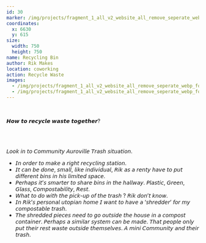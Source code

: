 ```yaml
---
id: 30
marker: /img/projects/fragment_1_all_v2_website_all_remove_seperate_webp-31.webp
coordinates:
  x: 6630
  y: 615
size:
  width: 750
  height: 750
name: Recycling Bin
author: Rik Makes
location: coworking
action: Recycle Waste
images:
  - /img/projects/fragment_1_all_v2_website_all_remove_seperate_webp_for-archieve-57.webp
  - /img/projects/fragment_1_all_v2_website_all_remove_seperate_webp_for-archieve-56.webp
---
```


<br>

𝙃𝙤𝙬 𝙩𝙤 𝙧𝙚𝙘𝙮𝙘𝙡𝙚 𝙬𝙖𝙨𝙩𝙚 𝙩𝙤𝙜𝙚𝙩𝙝𝙚𝙧?

<br>

<br>

𝘓𝘰𝘰𝘬 𝘪𝘯 𝘵𝘰 𝘊𝘰𝘮𝘮𝘶𝘯𝘪𝘵𝘺 𝘈𝘶𝘳𝘰𝘷𝘪𝘭𝘭𝘦 𝘛𝘳𝘢𝘴𝘩 𝘴𝘪𝘵𝘶𝘢𝘵𝘪𝘰𝘯.

- 𝘐𝘯 𝘰𝘳𝘥𝘦𝘳 𝘵𝘰 𝘮𝘢𝘬𝘦 𝘢 𝘳𝘪𝘨𝘩𝘵 𝘳𝘦𝘤𝘺𝘤𝘭𝘪𝘯𝘨 𝘴𝘵𝘢𝘵𝘪𝘰𝘯.
- 𝘐𝘵 𝘤𝘢𝘯 𝘣𝘦 𝘥𝘰𝘯𝘦, 𝘴𝘮𝘢𝘭𝘭, 𝘭𝘪𝘬𝘦 𝘪𝘯𝘥𝘪𝘷𝘪𝘥𝘶𝘢𝘭, 𝘙𝘪𝘬 𝘢𝘴 𝘢 𝘳𝘦𝘯𝘵𝘺 𝘩𝘢𝘷𝘦 𝘵𝘰 𝘱𝘶𝘵 𝘥𝘪𝘧𝘧𝘦𝘳𝘦𝘯𝘵 𝘣𝘪𝘯𝘴 𝘪𝘯 𝘩𝘪𝘴 𝘭𝘪𝘮𝘪𝘵𝘦𝘥 𝘴𝘱𝘢𝘤𝘦.
- 𝘗𝘦𝘳𝘩𝘢𝘱𝘴 𝘪𝘵’𝘴 𝘴𝘮𝘢𝘳𝘵𝘦𝘳 𝘵𝘰 𝘴𝘩𝘢𝘳𝘦 𝘣𝘪𝘯𝘴 𝘪𝘯 𝘵𝘩𝘦 𝘩𝘢𝘭𝘭𝘸𝘢𝘺. 𝘗𝘭𝘢𝘴𝘵𝘪𝘤, 𝘎𝘳𝘦𝘦𝘯, 𝘎𝘭𝘢𝘴𝘴, 𝘊𝘰𝘮𝘱𝘰𝘴𝘵𝘢𝘣𝘪𝘭𝘪𝘵𝘺, 𝘙𝘦𝘴𝘵.
- 𝘞𝘩𝘢𝘵 𝘵𝘰 𝘥𝘰 𝘸𝘪𝘵𝘩 𝘵𝘩𝘦 𝘱𝘪𝘤𝘬-𝘶𝘱 𝘰𝘧 𝘵𝘩𝘦 𝘵𝘳𝘢𝘴𝘩 ? 𝘙𝘪𝘬 𝘥𝘰𝘯’𝘵 𝘬𝘯𝘰𝘸.
- 𝘐𝘯 𝘙𝘪𝘬’𝘴 𝘱𝘦𝘳𝘴𝘰𝘯𝘢𝘭 𝘶𝘵𝘰𝘱𝘪𝘢𝘯 𝘩𝘰𝘮𝘦 𝘐 𝘸𝘢𝘯𝘵 𝘵𝘰 𝘩𝘢𝘷𝘦 𝘢 ‘𝘴𝘩𝘳𝘦𝘥𝘥𝘦𝘳’ 𝘧𝘰𝘳 𝘮𝘺 𝘤𝘰𝘮𝘱𝘰𝘴𝘵𝘢𝘣𝘭𝘦 𝘵𝘳𝘢𝘴𝘩.
- 𝘛𝘩𝘦 𝘴𝘩𝘳𝘦𝘥𝘥𝘦𝘥 𝘱𝘪𝘦𝘤𝘦𝘴 𝘯𝘦𝘦𝘥 𝘵𝘰 𝘨𝘰 𝘰𝘶𝘵𝘴𝘪𝘥𝘦 𝘵𝘩𝘦 𝘩𝘰𝘶𝘴𝘦 𝘪𝘯 𝘢 𝘤𝘰𝘮𝘱𝘰𝘴𝘵 𝘤𝘰𝘯𝘵𝘢𝘪𝘯𝘦𝘳. 𝘗𝘦𝘳𝘩𝘢𝘱𝘴 𝘢 𝘴𝘪𝘮𝘪𝘭𝘢𝘳 𝘴𝘺𝘴𝘵𝘦𝘮 𝘤𝘢𝘯 𝘣𝘦 𝘮𝘢𝘥𝘦. 𝘛𝘩𝘢𝘵 𝘱𝘦𝘰𝘱𝘭𝘦 𝘰𝘯𝘭𝘺 𝘱𝘶𝘵 𝘵𝘩𝘦𝘪𝘳 𝘳𝘦𝘴𝘵 𝘸𝘢𝘴𝘵𝘦 𝘰𝘶𝘵𝘴𝘪𝘥𝘦 𝘵𝘩𝘦𝘮𝘴𝘦𝘭𝘷𝘦𝘴. 𝘈 𝘮𝘪𝘯𝘪 𝘊𝘰𝘮𝘮𝘶𝘯𝘪𝘵𝘺 𝘢𝘯𝘥 𝘵𝘩𝘦𝘪𝘳 𝘵𝘳𝘢𝘴𝘩.

<br>

<br>
